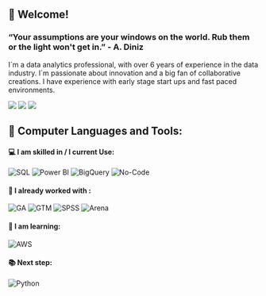 ## 👋 Welcome!

### “Your assumptions are your windows on the world. Rub them or the light won't get in.” - A. Diniz

I´m a data analytics professional, with over 6 years of experience in the data industry. I´m passionate about innovation and a big fan of collaborative creations. I have experience with early stage start ups and fast paced environments.

<a href="https://www.linkedin.com/in/tamara-o-duarte" target="_blank"><img src="https://img.shields.io/badge/-LinkedIn-%230077B5?style=for-the-badge&logo=linkedin&logoColor=white" target="_blank"></a> 
<a href = "tam.oduarte@gmail.com"><img src="https://img.shields.io/badge/-Gmail-red?style=for-the-badge&logo=gmail&logoColor=white" target="_blank"></a>
<a href="https://instagram.com/tam.duarte" target="_blank"><img src="https://img.shields.io/badge/-Instagram-%23E4405F?style=for-the-badge&logo=instagram&logoColor=white" target="_blank"></a>


 ## 🚀 **Computer Languages and Tools:**
 
  #### 💻 I am skilled in / I current Use:
  ![SQL](https://img.shields.io/badge/-SQL-black?style=plastic&logo=SQL)
  ![Power BI](https://img.shields.io/badge/-Power%20BI-black?style=plastic&logo=Power-BI)
  ![BigQuery](https://img.shields.io/badge/-Google%20Big%20Query-black?style=plastic&logo=Big-Query)
  ![No-Code](https://img.shields.io/badge/-No%20Code%20Solutions-black?style=plastic&logo=No-Code)
    
  #### 🎲 I already worked with :
  ![GA](https://img.shields.io/badge/-Google%20Analytics-black?style=plastic&logo=Google-Analytics)
  ![GTM](https://img.shields.io/badge/-Google%20Tag%20Manager-black?style=plastic&logo=GTM)
  ![SPSS](https://img.shields.io/badge/-SPSS-black?style=plastic&logo=SPSS)
  ![Arena](https://img.shields.io/badge/-Arena-black?style=plastic&logo=Arena)
    
   #### 🌱 I am learning:
   ![AWS](https://img.shields.io/badge/-AWS-black?style=flat-square&logo=Amazon-AWS)
   
   #### 📚 Next step:
   ![Python](https://img.shields.io/badge/-Python-black?style=flat-square&logo=Python)
   

   

